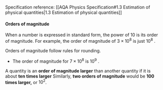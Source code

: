 Specification reference: [[AQA Physics Specification#1.3 Estimation of physical quantities|1.3 Estimation of physical quantities]]

#### Orders of magnitude
When a number is expressed in standard form, the power of 10 is its order of magnitude. For example, the order of magnitude of $3 \times 10^8$ is just $10^8$ .

Orders of magnitude follow rules for rounding. 
- The order of magnitude for $7 \times 10^8$ is $10^9$ .

A quantity is an **order of magnitude larger** than another quantity if it is about **ten times larger** Similarly, **two orders of magnitude** would be **100 times larger,** or $10^2$.

